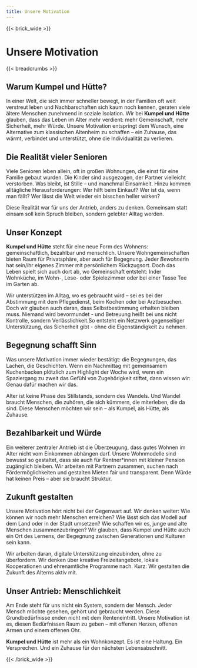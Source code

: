 ```yaml
---
title: Unsere Motivation
---
```

{{< brick_wide >}}

# Unsere Motivation

{{< breadcrumbs >}}

## Warum Kumpel und Hütte?

In einer Welt, die sich immer schneller bewegt, in der Familien oft weit verstreut leben und Nachbarschaften sich kaum noch kennen, geraten viele ältere Menschen zunehmend in soziale Isolation. Wir bei **Kumpel und Hütte** glauben, dass das Leben im Alter mehr verdient: mehr Gemeinschaft, mehr Sicherheit, mehr Würde. Unsere Motivation entspringt dem Wunsch, eine Alternative zum klassischen Altenheim zu schaffen – ein Zuhause, das wärmt, verbindet und unterstützt, ohne die Individualität zu verlieren.

## Die Realität vieler Senioren

Viele Senioren leben allein, oft in großen Wohnungen, die einst für eine Familie gebaut wurden. Die Kinder sind ausgezogen, der Partner vielleicht verstorben. Was bleibt, ist Stille – und manchmal Einsamkeit. Hinzu kommen alltägliche Herausforderungen: Wer hilft beim Einkauf? Wer ist da, wenn man fällt? Wer lässt die Welt wieder ein bisschen heller wirken?

Diese Realität war für uns der Antrieb, anders zu denken. Gemeinsam statt einsam soll kein Spruch bleiben, sondern gelebter Alltag werden.

## Unser Konzept

**Kumpel und Hütte** steht für eine neue Form des Wohnens: gemeinschaftlich, bezahlbar und menschlich. Unsere Wohngemeinschaften bieten Raum für Privatsphäre, aber auch für Begegnung. Jede*r Bewohner*in hat sein/ihr eigenes Zimmer mit persönlichem Rückzugsort. Doch das Leben spielt sich auch dort ab, wo Gemeinschaft entsteht: Inder Wohnküche, im Wohn-, Lese- oder Spielezimmer oder bei einer Tasse Tee im Garten ab.

Wir unterstützen im Alltag, wo es gebraucht wird – sei es bei der Abstimmung mit dem Pflegedienst, beim Kochen oder bei Arztbesuchen. Doch wir glauben auch daran, dass Selbstbestimmung erhalten bleiben muss. Niemand wird bevormundet - und Betreuung heißt bei uns nicht Kontrolle, sondern Verlässlichkeit.So entsteht ein Netzwerk gegenseitiger Unterstützung, das Sicherheit gibt - ohne die Eigenständigkeit zu nehmen.

## Begegnung schafft Sinn

Was unsere Motivation immer wieder bestätigt: die Begegnungen, das Lachen, die Geschichten. Wenn ein Nachmittag mit gemeinsamem Kuchenbacken plötzlich zum Highlight der Woche wird, wenn ein Spaziergang zu zweit das Gefühl von Zugehörigkeit stiftet, dann wissen wir: Genau dafür machen wir das.

Alter ist keine Phase des Stillstands, sondern des Wandels. Und Wandel braucht Menschen, die zuhören, die sich kümmern, die miterleben, die da sind. Diese Menschen möchten wir sein – als Kumpel, als Hütte, als Zuhause.

## Bezahlbarkeit und Würde

Ein weiterer zentraler Antrieb ist die Überzeugung, dass gutes Wohnen im Alter nicht vom Einkommen abhängen darf. Unsere Wohnmodelle sind bewusst so gestaltet, dass sie auch für Rentner\*innen mit kleiner Pension zugänglich bleiben. Wir arbeiten mit Partnern zusammen, suchen nach Fördermöglichkeiten und gestalten Mieten fair und transparent. Denn Würde hat keinen Preis – aber sie braucht Struktur.

## Zukunft gestalten

Unsere Motivation hört nicht bei der Gegenwart auf. Wir denken weiter: Wie können wir noch mehr Menschen erreichen? Wie lässt sich das Modell auf dem Land oder in der Stadt umsetzen? Wie schaffen wir es, junge und alte Menschen zusammenzubringen? Wir glauben, dass Kumpel und Hütte auch ein Ort des Lernens, der Begegnung zwischen Generationen und Kulturen sein kann.

Wir arbeiten daran, digitale Unterstützung einzubinden, ohne zu überfordern. Wir denken über kreative Freizeitangebote, lokale Kooperationen und ehrenamtliche Programme nach. Kurz: Wir gestalten die Zukunft des Alterns aktiv mit.

## Unser Antrieb: Menschlichkeit

Am Ende steht für uns nicht ein System, sondern der Mensch. Jeder Mensch möchte gesehen, gehört und gebraucht werden. Diese Grundbedürfnisse enden nicht mit dem Renteneintritt. Unsere Motivation ist es, diesen Bedürfnissen Raum zu geben – mit offenen Herzen, offenen Armen und einem offenen Ohr.

**Kumpel und Hütte** ist mehr als ein Wohnkonzept. Es ist eine Haltung. Ein Versprechen. Und ein Zuhause für den nächsten Lebensabschnitt.

{{< /brick_wide >}}